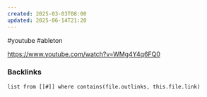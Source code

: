 ```yaml
---
created: 2025-03-03T08:00
updated: 2025-06-14T21:20
---
```

#youtube #ableton

https://www.youtube.com/watch?v=WMg4Y4q6FQ0

### Backlinks
```dataview 
list from [[#]] where contains(file.outlinks, this.file.link)
```

